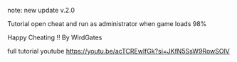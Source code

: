 note: new update v.2.0

Tutorial
open cheat and run as administrator when game loads 98%

Happy Cheating !!
By WirdGates

full tutorial youtube
https://youtu.be/acTCREwlfGk?si=JKfN5SsW9RowSOlV

